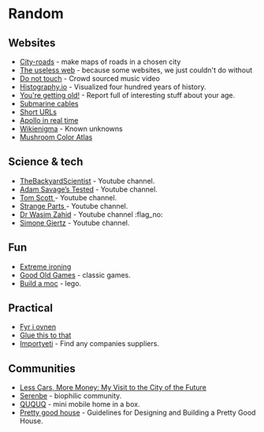 # Random

## Websites

* [City-roads](https://anvaka.github.io/city-roads/) - make maps of roads in a chosen city
* [The useless web](https://theuselessweb.com/) - because some websites, we just couldn't do without
* [Do not touch](http://donottouch.org/) - Crowd sourced music video
* [Histography.io](https://histography.io/) - Visualized four hundred years of history.
* [You're getting old!](https://you.regettingold.com/) - Report full of interesting stuff about your age.
* [Submarine cables](https://globe.gl/example/submarine-cables/)
* [Short URLs](https://sive.rs/su)
* [Apollo in real time](https://apolloinrealtime.org/)
* [Wikienigma](https://wikenigma.org/start) - Known unknowns
* [Mushroom Color Atlas](https://www.mushroomcoloratlas.com/)

## Science & tech

* [TheBackyardScientist](https://www.youtube.com/channel/UC06E4Y\_-ybJgBUMtXx8uNNw) - Youtube channel.
* [Adam Savage’s Tested](https://www.youtube.com/channel/UCiDJtJKMICpb9B1qf7qjEOA) - Youtube channel.
* [Tom Scott ](https://www.youtube.com/channel/UCBa659QWEk1AI4Tg--mrJ2A)- Youtube channel.
* [Strange Parts ](https://www.youtube.com/channel/UCO8DQrSp5yEP937qNqTooOw)- Youtube channel.
* [Dr Wasim Zahid](https://www.youtube.com/channel/UCCk8AwSV\_gkRezI-LSvg4pQ) - Youtube channel :flag\_no:&#x20;
* [Simone Giertz](https://www.youtube.com/channel/UC3KEoMzNz8eYnwBC34RaKCQ) - Youtube channel.

## Fun

* [Extreme ironing](https://en.wikipedia.org/wiki/Extreme\_ironing)
* [Good Old Games](https://www.gog.com/en/good-old-games) - classic games.
* [Build a moc](https://buildamoc.com/) - lego.

## Practical

* [Fyr i ovnen](https://fyriovnen.no/)
* [Glue this to that](https://www.thistothat.com/)
* [Importyeti](https://www.importyeti.com/) - Find any companies suppliers.

## Communities

* [Less Cars, More Money: My Visit to the City of the Future](https://www.mrmoneymustache.com/2023/04/07/car-free-cities/)
* [Serenbe](https://www.serenbe.com/about) - biophilic community.
* [QUQUQ](https://ququq.info/usa/) - mini mobile home in a box.
* [Pretty good house](https://www.prettygoodhouse.org/) - Guidelines for Designing and Building a Pretty Good House.

